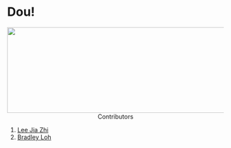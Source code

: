# Dou!
<p align="center">
<img width="600" height="200" src="https://github.com/bradleyloh/dou/blob/beautify-DH-JiaZhi/src/img/logo-black.png>
</p>
                                   
Welcome to Dou! Your one-stop webpage to order Dou! delicious food! 

## Contributors
1. [Lee Jia Zhi](https://github.com/jiaazhi)
2. [Bradley Loh](https://github.com/bradleyloh)

